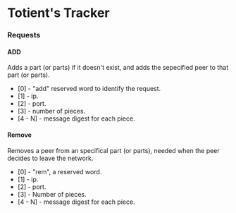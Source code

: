 Totient's Tracker
=================


### Requests

#### ADD

Adds a part (or parts) if it doesn't exist, and adds the sepecified peer to that part (or parts).

- [0] - "add" reserved word to identify the request.
- [1] - ip.
- [2] - port.
- [3] - number of pieces.
- [4 - N] - message digest for each piece.

#### Remove

Removes a peer from an specifical part (or parts), needed when the peer decides to leave the network.

- [0] - "rem", a reserved word.
- [1] - ip.
- [2] - port.
- [3] - Number of pieces.
- [4 - N] - message digest for each piece.
